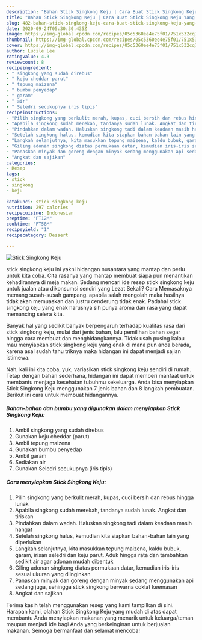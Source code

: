 ```yaml
---
description: "Bahan Stick Singkong Keju | Cara Buat Stick Singkong Keju Yang Enak dan Simpel"
title: "Bahan Stick Singkong Keju | Cara Buat Stick Singkong Keju Yang Enak dan Simpel"
slug: 482-bahan-stick-singkong-keju-cara-buat-stick-singkong-keju-yang-enak-dan-simpel
date: 2020-09-24T05:30:30.435Z
image: https://img-global.cpcdn.com/recipes/05c5360ee4e75f01/751x532cq70/stick-singkong-keju-foto-resep-utama.jpg
thumbnail: https://img-global.cpcdn.com/recipes/05c5360ee4e75f01/751x532cq70/stick-singkong-keju-foto-resep-utama.jpg
cover: https://img-global.cpcdn.com/recipes/05c5360ee4e75f01/751x532cq70/stick-singkong-keju-foto-resep-utama.jpg
author: Lucile Lee
ratingvalue: 4.3
reviewcount: 8
recipeingredient:
- " singkong yang sudah direbus"
- " keju cheddar parut"
- " tepung maizena"
- " bumbu penyedap"
- " garam"
- " air"
- " Seledri secukupnya iris tipis"
recipeinstructions:
- "Pilih singkong yang berkulit merah, kupas, cuci bersih dan rebus hingga lunak"
- "Apabila singkong sudah merekah, tandanya sudah lunak. Angkat dan tiriskan"
- "Pindahkan dalam wadah. Haluskan singkong tadi dalam keadaan masih hangat"
- "Setelah singkong halus, kemudian kita siapkan bahan-bahan lain yang diperlukan"
- "Langkah selanjutnya, kita masukkan tepung maizena, kaldu bubuk, garam, irisan seledri dan keju parut. Aduk hingga rata dan tambahkan sedikit air agar adonan mudah dibentuk"
- "Giling adonan singkong diatas permukaan datar, kemudian iris-iris sesuai ukuran yang diinginkan"
- "Panaskan minyak dan goreng dengan minyak sedang menggunakan api sedang juga, sehingga stick singkong berwarna coklat keemasan"
- "Angkat dan sajikan"
categories:
- Resep
tags:
- stick
- singkong
- keju

katakunci: stick singkong keju 
nutrition: 297 calories
recipecuisine: Indonesian
preptime: "PT12M"
cooktime: "PT58M"
recipeyield: "1"
recipecategory: Dessert

---
```



![Stick Singkong Keju](https://img-global.cpcdn.com/recipes/05c5360ee4e75f01/751x532cq70/stick-singkong-keju-foto-resep-utama.jpg)


stick singkong keju ini yakni hidangan nusantara yang mantap dan perlu untuk kita coba. Cita rasanya yang mantap membuat siapa pun menantikan kehadirannya di meja makan.
Sedang mencari ide resep stick singkong keju untuk jualan atau dikonsumsi sendiri yang Lezat Sekali? Cara Memasaknya memang susah-susah gampang. apabila salah mengolah maka hasilnya tidak akan memuaskan dan justru cenderung tidak enak. Padahal stick singkong keju yang enak harusnya sih punya aroma dan rasa yang dapat memancing selera kita.



Banyak hal yang sedikit banyak berpengaruh terhadap kualitas rasa dari stick singkong keju, mulai dari jenis bahan, lalu pemilihan bahan segar hingga cara membuat dan menghidangkannya. Tidak usah pusing kalau mau menyiapkan stick singkong keju yang enak di mana pun anda berada, karena asal sudah tahu triknya maka hidangan ini dapat menjadi sajian istimewa.


Nah, kali ini kita coba, yuk, variasikan stick singkong keju sendiri di rumah. Tetap dengan bahan sederhana, hidangan ini dapat memberi manfaat untuk membantu menjaga kesehatan tubuhmu sekeluarga. Anda bisa menyiapkan Stick Singkong Keju menggunakan 7 jenis bahan dan 8 langkah pembuatan. Berikut ini cara untuk membuat hidangannya.

<!--inarticleads1-->

##### Bahan-bahan dan bumbu yang digunakan dalam menyiapkan Stick Singkong Keju:

1. Ambil  singkong yang sudah direbus
1. Gunakan  keju cheddar (parut)
1. Ambil  tepung maizena
1. Gunakan  bumbu penyedap
1. Ambil  garam
1. Sediakan  air
1. Gunakan  Seledri secukupnya (iris tipis)




<!--inarticleads2-->

##### Cara menyiapkan Stick Singkong Keju:

1. Pilih singkong yang berkulit merah, kupas, cuci bersih dan rebus hingga lunak
1. Apabila singkong sudah merekah, tandanya sudah lunak. Angkat dan tiriskan
1. Pindahkan dalam wadah. Haluskan singkong tadi dalam keadaan masih hangat
1. Setelah singkong halus, kemudian kita siapkan bahan-bahan lain yang diperlukan
1. Langkah selanjutnya, kita masukkan tepung maizena, kaldu bubuk, garam, irisan seledri dan keju parut. Aduk hingga rata dan tambahkan sedikit air agar adonan mudah dibentuk
1. Giling adonan singkong diatas permukaan datar, kemudian iris-iris sesuai ukuran yang diinginkan
1. Panaskan minyak dan goreng dengan minyak sedang menggunakan api sedang juga, sehingga stick singkong berwarna coklat keemasan
1. Angkat dan sajikan




Terima kasih telah menggunakan resep yang kami tampilkan di sini. Harapan kami, olahan Stick Singkong Keju yang mudah di atas dapat membantu Anda menyiapkan makanan yang menarik untuk keluarga/teman maupun menjadi ide bagi Anda yang berkeinginan untuk berjualan makanan. Semoga bermanfaat dan selamat mencoba!
